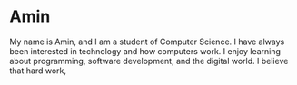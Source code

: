 # Amin
My name is Amin, and I am a student of Computer Science. I have always been interested in technology and how computers work. I enjoy learning about programming, software development, and the digital world. I believe that hard work, 
